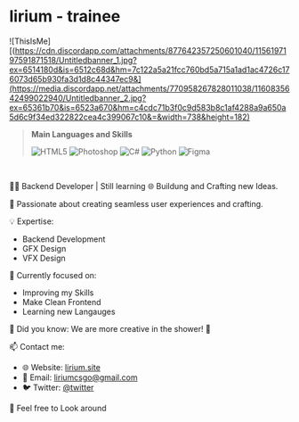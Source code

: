 # lirium - trainee
![ThisIsMe][(https://cdn.discordapp.com/attachments/877642357250601040/1156197197591871518/Untitledbanner_1.jpg?ex=6514180d&is=6512c68d&hm=7c122a5a21fcc760bd5a715a1ad1ac4726c176073d65b930fa3d1d8c44347ec9&](https://media.discordapp.net/attachments/770958267828011038/1160835642499022940/Untitledbanner_2.jpg?ex=65361b70&is=6523a670&hm=c4cdc71b3f0c9d583b8c1af4288a9a650a5d6c9f34ed322822cea4c399067c10&=&width=738&height=182)


> **Main Languages and Skills**
> 
> ![HTML5](https://img.shields.io/badge/HTML-orange)
> ![Photoshop](https://img.shields.io/badge/Photoshop-blue)
> ![C#](https://img.shields.io/badge/CSharp-green)
> ![Python](https://img.shields.io/badge/Python-yellow)
> ![Figma](https://img.shields.io/badge/Figma-red)




</br>

👨‍💻 Backend Developer | Still learning
🌐 Buildung and Crafting new Ideas.

🚀 Passionate about creating seamless user experiences and crafting.

💡 Expertise:
- Backend Development
- GFX Design
- VFX Design

🎯 Currently focused on:
- Improving my Skills
- Make Clean Frontend
- Learning new Langauges

🌟 Did you know: We are more creative in the shower! 🤝

📫 Contact me:
- 🌐 Website: [lirium.site](https://dante.systems)
- 📧 Email: liriumcsgo@gmail.com
- 🐦 Twitter: [@twitter](https://twitter.com/)


🔗 Feel free to Look around


</br>
